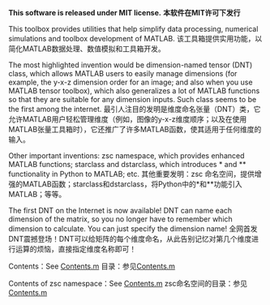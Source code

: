 **This software is released under MIT license.**
**本软件在MIT许可下发行**

This toolbox provides utilities that help simplify data processing, numerical simulations and toolbox development of MATLAB.
该工具箱提供实用功能，以简化MATLAB数据处理、数值模拟和工具箱开发。

The most highlighted invention would be dimension-named tensor (DNT) class, which allows MATLAB users to easily manage dimensions (for example, the y-x-z dimension order for an image; and also when you use MATLAB tensor toolbox), which also generalizes a lot of MATLAB functions so that they are suitable for any dimension inputs. Such class seems to be the first among the internet.
最引人注目的发明是维度命名张量（DNT）类，它允许MATLAB用户轻松管理维度（例如，图像的y-x-z维度顺序；以及在使用MATLAB张量工具箱时），它还推广了许多MATLAB函数，使其适用于任何维度的输入。

Other important inventions: zsc namespace, which provides enhanced MATLAB functions; starclass and dstarclass, which introduces * and ** functionality in Python to MATLAB; etc.
其他重要发明：zsc 命名空间，提供增强的MATLAB函数；starclass和dstarclass，将Python中的*和**功能引入MATLAB；等等。

The first DNT on the Internet is now available! DNT can name each dimension of the matrix, so you no longer have to remember which dimension to calculate. You can just specify the dimension name!
全网首发DNT震撼登场！DNT可以给矩阵的每个维度命名，从此告别记忆对第几个维度进行运算的烦恼，直接指定维度名称即可！

Contents：See [Contents.m](zsc's%20MATLAB%20basic%20toolbox/Contents.m)
目录：参见[Contents.m](zsc's%20MATLAB%20basic%20toolbox/Contents.m)

Contents of zsc namespace：See [Contents.m](zsc's%20MATLAB%20basic%20toolbox/+zsc/Contents.m)
zsc命名空间的目录：参见[Contents.m](zsc's%20MATLAB%20basic%20toolbox/+zsc/Contents.m)